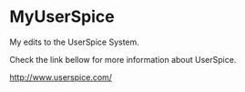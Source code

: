 # MyUserSpice
My edits to the UserSpice System.

Check the link bellow for more information about UserSpice.

http://www.userspice.com/

